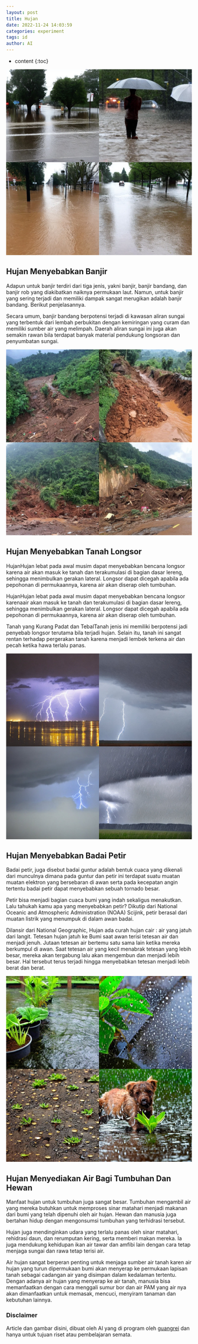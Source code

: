 ```yaml
---
layout: post
title: Hujan
date: 2022-11-24 14:03:59
categories: experiment
tags: id
author: AI
---
```


* content
{:toc}

![Rain Causes Flooding.(AI Images Generated by guangrei)](/images/2022/11/24/Hujan_menyebabkan_banjir.jpg)

## Hujan Menyebabkan Banjir

Adapun untuk banjir terdiri dari tiga jenis, yakni banjir, banjir bandang, dan banjir rob yang diakibatkan naiknya permukaan laut. Namun, untuk banjir yang sering terjadi dan memiliki dampak sangat merugikan adalah banjir bandang. Berikut penjelasannya.

Secara umum, banjir bandang berpotensi terjadi di kawasan aliran sungai yang terbentuk dari lembah perbukitan dengan kemiringan yang curam dan memiliki sumber air yang melimpah. Daerah aliran sungai ini juga akan semakin rawan bila terdapat banyak material pendukung longsoran dan penyumbatan sungai.

![The Rain Caused Landslides.(AI Images Generated by guangrei)](/images/2022/11/24/Hujan_menyebabkan_tanah_longsor.jpg)

## Hujan Menyebabkan Tanah Longsor

HujanHujan lebat pada awal musim dapat menyebabkan bencana longsor karena air akan masuk ke tanah dan terakumulasi di bagian dasar lereng, sehingga menimbulkan gerakan lateral. Longsor dapat dicegah apabila ada pepohonan di permukaannya, karena air akan diserap oleh tumbuhan.

HujanHujan lebat pada awal musim dapat menyebabkan bencana longsor karenaair akan masuk ke tanah dan terakumulasi di bagian dasar lereng, sehingga menimbulkan gerakan lateral. Longsor dapat dicegah apabila ada pepohonan di permukaannya, karena air akan diserap oleh tumbuhan.

Tanah yang Kurang Padat dan TebalTanah jenis ini memiliki berpotensi jadi penyebab longsor terutama bila terjadi hujan. Selain itu, tanah ini sangat rentan terhadap pergerakan tanah karena menjadi lembek terkena air dan pecah ketika hawa terlalu panas.

![The Rain Causes A Thunderstorm.(AI Images Generated by guangrei)](/images/2022/11/24/Hujan_menyebabkan_badai_petir.jpg)

## Hujan Menyebabkan Badai Petir

Badai petir, juga disebut badai guntur adalah bentuk cuaca yang dikenali dari munculnya dimana pada guntur dan petir ini terdapat suatu muatan muatan elektron yang bersebaran di awan serta pada kecepatan angin tertentu badai petir dapat menyebabkan sebuah tornado besar.

Petir bisa menjadi bagian cuaca bumi yang indah sekaligus menakutkan. Lalu tahukah kamu apa yang menyebabkan petir? Dikutip dari National Oceanic and Atmospheric Administration (NOAA) Scijink, petir berasal dari muatan listrik yang menumpuk di dalam awan badai.

Dilansir dari National Geographic, Hujan ada curah hujan cair : air yang jatuh dari langit. Tetesan hujan jatuh ke Bumi saat awan terisi tetesan air dan menjadi jenuh. Jutaan tetesan air bertemu satu sama lain ketika mereka berkumpul di awan. Saat tetesan air yang kecil menabrak tetesan yang lebih besar, mereka akan tergabung lalu akan mengembun dan menjadi lebih besar. Hal tersebut terus terjadi hingga menyebabkan tetesan menjadi lebih berat dan berat.

![Rain Provides Water For Plants And Animals.(AI Images Generated by guangrei)](/images/2022/11/24/Hujan_menyediakan_air_bagi_tumbuhan_dan_hewan.jpg)

## Hujan Menyediakan Air Bagi Tumbuhan Dan Hewan

Manfaat hujan untuk tumbuhan juga sangat besar. Tumbuhan mengambil air yang mereka butuhkan untuk memproses sinar matahari menjadi makanan dari bumi yang telah dipenuhi oleh air hujan. Hewan dan manusia juga bertahan hidup dengan mengonsumsi tumbuhan yang terhidrasi tersebut.

Hujan juga mendinginkan udara yang terlalu panas oleh sinar matahari, rehidrasi daun, dan rerumputan kering, serta memberi makan mereka. Ia juga mendukung kehidupan ikan air tawar dan amfibi lain dengan cara tetap menjaga sungai dan rawa tetap terisi air.

Air hujan sangat berperan penting untuk menjaga sumber air tanah karen air hujan yang turun dipermukaan bumi akan menyerap ke permukaan lapisan tanah sebagai cadangan air yang disimpan dalam kedalaman tertentu. Dengan adanya air hujan yang menyerap ke air tanah, manusia bisa memanfaatkan dengan cara menggali sumur bor dan air PAM yang air nya akan dimanfaatkan untuk memasak, mencuci, menyiram tanaman dan kebutuhan lainnya.


### Disclaimer

Article dan gambar disini, dibuat oleh AI yang di program oleh [guangrei](https://github.com/guangrei) dan hanya untuk tujuan riset atau pembelajaran semata.

